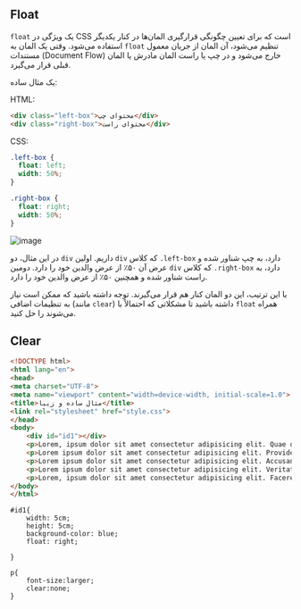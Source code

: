 ## Float
`float` یک ویژگی در CSS است که برای تعیین چگونگی قرارگیری المان‌ها در کنار یکدیگر استفاده می‌شود. وقتی یک المان به `float` تنظیم می‌شود، آن المان از جریان معمول مستندات (Document Flow) خارج می‌شود و در چپ یا راست المان مادرش یا المان قبلی قرار می‌گیرد.

یک مثال ساده:

HTML:

```html
<div class="left-box">محتوای چپ</div>
<div class="right-box">محتوای راست</div>
```

CSS:

```css
.left-box {
  float: left;
  width: 50%;
}

.right-box {
  float: right;
  width: 50%;
}
```
![image](https://github.com/milad6745/CSS/assets/113288076/40cd87fb-1395-41ed-b962-481815b59445)



در این مثال، دو `div` داریم. اولین `div` که کلاس `.left-box` دارد، به چپ شناور شده و عرض آن ۵۰٪ از عرض والدین خود را دارد. دومین `div` که کلاس `.right-box` دارد، به راست شناور شده و همچنین ۵۰٪ از عرض والدین خود را دارد.

با این ترتیب، این دو المان کنار هم قرار می‌گیرند. توجه داشته باشید که ممکن است نیاز به تنظیمات اضافی (مانند `clear`) داشته باشید تا مشکلاتی که احتمالاً با `float` همراه می‌شوند را حل کنید.


## Clear

```html
<!DOCTYPE html>
<html lang="en">
<head>
<meta charset="UTF-8">
<meta name="viewport" content="width=device-width, initial-scale=1.0">
<title>مثال ساده و زیبا</title>
<link rel="stylesheet" href="style.css">
</head>
<body>
    <div id="id1"></div>
    <p>Lorem, ipsum dolor sit amet consectetur adipisicing elit. Quae quam vitae magnam ipsum sequi exercitationem veritatis temporibus cupiditate voluptatum, atque ducimus esse delectus veniam. Ab rerum voluptatum voluptatibus officia dolorem!</p>
    <p>Lorem ipsum dolor sit amet consectetur adipisicing elit. Provident cupiditate optio placeat laudantium. Asperiores quisquam libero aut quaerat laboriosam commodi quae pariatur. Architecto nam nulla consequatur. Incidunt dolor praesentium veniam.</p>
    <p>Lorem ipsum dolor sit amet consectetur adipisicing elit. Accusantium veritatis possimus eos libero accusamus tempora inventore vero, animi numquam dignissimos assumenda natus quo eaque, sequi mollitia, ratione consequatur officiis magnam!</p>
    <p>Lorem ipsum dolor sit amet consectetur adipisicing elit. Veritatis sunt dolorem iusto quidem quia atque mollitia culpa deserunt iste porro facere fugiat repudiandae sed illum, obcaecati natus ullam alias. Adipisci?</p>
    <p>Lorem, ipsum dolor sit amet consectetur adipisicing elit. Facere iste blanditiis mollitia amet temporibus dolores. Distinctio pariatur dolore inventore unde totam itaque rerum aut quia laudantium. Cupiditate doloribus eius commodi.</p>
</body>
</html>
```
```
#id1{
    width: 5cm;
    height: 5cm;
    background-color: blue;
    float: right;

}

p{
    font-size:larger;
    clear:none;
}
```
